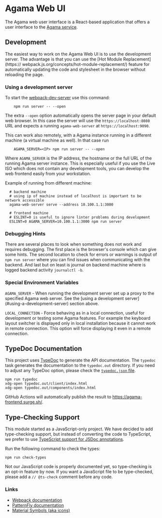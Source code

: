 # Agama Web UI

The Agama web user interface is a React-based application that offers a user
interface to the [Agama service](file:../service).

## Development

The easiest way to work on the Agama Web UI is to use the development server.
The advantage is that you can use the [Hot Module Replacement] (https://
webpack.js.org/concepts/hot-module-replacement/) feature for automatically
updating the code and stylesheet in the browser without reloading the page.

### Using a development server

To start the [webpack-dev-server](https://github.com/webpack/webpack-dev-server)
use this command:

```
    npm run server -- --open
```

The extra `--open` option automatically opens the server page in your default
web browser. In this case the server will use the `https://localhost:8080` URL
and expects a running `agama-web-server` at `https://localhost:9090`.

This can work also remotely, with a Agama instance running in a different
machine (a virtual machine as well). In that case run

```
    AGAMA_SERVER=<IP> npm run server -- --open
```

Where  `AGAMA_SERVER` is the IP address, the hostname or the full URL of the
running Agama server instance. This is especially useful if you use the Live ISO
which does not contain any development tools, you can develop the web frontend
easily from your workstation.

Example of running from different machine:

```
  # backend machine
  # using ip of machine instead of localhost is important to be network accessible
  agama-web-server serve --address 10.100.1.1:3000

  # frontend machine
  # ESLINT=0 is useful to ignore linter problems during development
  ESLINT=0 AGAMA_SERVER=10.100.1.1:3000 npm run server
```

### Debugging Hints

There are several places to look when something does not work and requires debugging.
The first place is the browser's console which can give
some hints. The second location to check for errors or warnings is output of `npm run server`
where you can find issues when communicating with the backend. And last but on least is
journal on backend machine where is logged backend activity `journalctl -b`.

### Special Environment Variables

`AGAMA_SERVER` - When running the development server set up a proxy to
the specified Agama web server. See the [using a development server]
(#using-a-development-server) section above.

`LOCAL_CONNECTION` - Force behaving as in a local connection, useful for
development or testing some Agama features. For example the keyboard layout
switcher is displayed only in local installation because it cannot work in
remote connection. This option will force displaying it even in a remote
connection.

## TypeDoc Documentation

This project uses [TypeDoc](https://typedoc.org/) to generate the API documentation. The `typedoc`
task generates the documentation to the `typedoc.out` directory. If you need to adjust any TypeDoc
option, please check the [`typedoc.json` file](./typedoc.json).

```
npm run typedoc
xdg-open typedoc.out/client/index.html
xdg-open typedoc.out/components/index.html
```

GitHub Actions will automatically publish the result to <https://agama-frontend.surge.sh/>.

## Type-Checking Support

This module started as a JavaScript-only project. We have decided to add type-checking support, but
instead of converting the code to TypeScript, we prefer to use [TypeScript support for JSDoc
annotations](https://www.typescriptlang.org/docs/handbook/intro-to-js-ts.html).

Run the following command to check the types:

```
npm run check-types
```

Not our JavaScript code is properly documented yet, so type-checking is an opt-in feature by now. If
you want a JavaScript file to be type-checked, please add a `// @ts-check` comment before any code.

### Links

- [Webpack documentation](https://webpack.js.org/configuration/)
- [PatternFly documentation](https://www.patternfly.org)
- [Material Symbols (aka icons)](https://fonts.google.com/icons)
